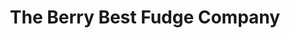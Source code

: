 ---
title: "The Berry Best Fudge Company"
url: /atchison/the-berry-best-fudge-company/
shop: confectionery
---